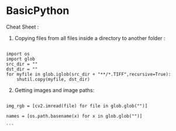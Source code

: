 # BasicPython
Cheat Sheet :

1. Copying files from all files inside a directory to another folder :

```

import os
import glob
src_dir = ""
dst_dir = ""
for myfile in glob.iglob(src_dir + "**/*.TIFF",recursive=True):
    shutil.copy(myfile, dst_dir)

```



2. Getting images and image paths: 

````

img_rgb = [cv2.imread(file) for file in glob.glob("")]

names = [os.path.basename(x) for x in glob.glob("")]

```
